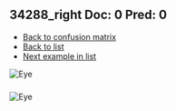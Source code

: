 ## 34288_right Doc: 0 Pred: 0
- [Back to confusion matrix](https://github.com/juliandewit/kaggle_retinopathy/blob/master/matrix.md)
- [Back to list](https://github.com/juliandewit/kaggle_retinopathy/blob/master/lists/00/list.md)
- [Next example in list](https://github.com/juliandewit/kaggle_retinopathy/blob/master/lists/00/34/34289_left.md)

![Eye](https://retinopaty.blob.core.windows.net/size1024/34288_right_0.jpeg)

### 

![Eye]()
